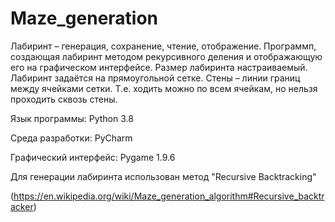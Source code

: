 # Maze_generation
<p>Лабиринт – генерация, сохранение, чтение, отображение. Программп, создающая лабиринт методом рекурсивного деления и отображающую его на графическом интерфейсе. Размер лабиринта настраиваемый. Лабиринт задаётся на прямоугольной сетке. Стены – линии границ между ячейками сетки. Т.е. ходить можно по всем ячейкам, но нельзя проходить сквозь стены.</p>

Язык программы: Python 3.8 <p>
Среда разработки: PyCharm <p>
Графический интерфейс: Pygame 1.9.6 <p>
Для генерации лабиринта использован метод "Recursive Backtracking" <p> 
(https://en.wikipedia.org/wiki/Maze_generation_algorithm#Recursive_backtracker)
